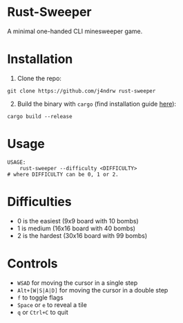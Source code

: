 # Rust-Sweeper

A minimal one-handed CLI minesweeper game.

# Installation
1. Clone the repo:
```console
git clone https://github.com/j4ndrw rust-sweeper
```
2. Build the binary with `cargo` (find installation guide [here](https://doc.rust-lang.org/cargo/getting-started/installation.html)):
```console
cargo build --release
```

# Usage
```console
USAGE:
    rust-sweeper --difficulty <DIFFICULTY>
# where DIFFICULTY can be 0, 1 or 2.
```

# Difficulties
- 0 is the easiest (9x9 board with 10 bombs)
- 1 is medium (16x16 board with 40 bombs)
- 2 is the hardest (30x16 board with 99 bombs)

# Controls
- `WSAD` for moving the cursor in a single step
- `Alt+[W|S|A|D]` for moving the cursor in a double step
- `f` to toggle flags
- `Space` or `e` to reveal a tile
- `q` or `Ctrl+C` to quit